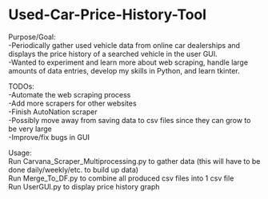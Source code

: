 # Used-Car-Price-History-Tool  
Purpose/Goal:  
-Periodically gather used vehicle data from online car dealerships and displays the price history of a searched vehicle in the user GUI.  
-Wanted to experiment and learn more about web scraping, handle large amounts of data entries, develop my skills in Python, and learn tkinter.  
  
TODOs:  
-Automate the web scraping process  
-Add more scrapers for other websites  
-Finish AutoNation scraper  
-Possibly move away from saving data to csv files since they can grow to be very large  
-Improve/fix bugs in GUI  
  
Usage:  
Run Carvana_Scraper_Multiprocessing.py to gather data (this will have to be done daily/weekly/etc. to build up data)  
Run Merge_To_DF.py to combine all produced csv files into 1 csv file  
Run UserGUI.py to display price history graph  
